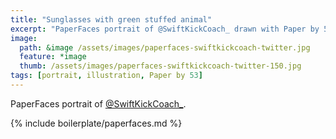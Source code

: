 ```yaml
---
title: "Sunglasses with green stuffed animal"
excerpt: "PaperFaces portrait of @SwiftKickCoach_ drawn with Paper by 53 on an iPad."
image: 
  path: &image /assets/images/paperfaces-swiftkickcoach-twitter.jpg 
  feature: *image
  thumb: /assets/images/paperfaces-swiftkickcoach-twitter-150.jpg
tags: [portrait, illustration, Paper by 53]
---
```


PaperFaces portrait of [@SwiftKickCoach_](http://twitter.com/SwiftKickCoach_).

{% include boilerplate/paperfaces.md %}
